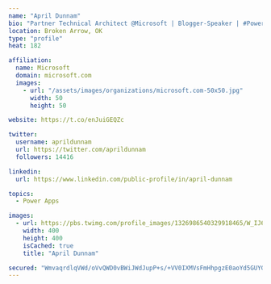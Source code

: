 ```yaml
---
name: "April Dunnam"
bio: "Partner Technical Architect @Microsoft | Blogger-Speaker | #PowerApps, #PowerAutomate, #Office365, #SharePoint | #WIT | #Karaoke Queen"
location: Broken Arrow, OK
type: "profile"
heat: 182

affiliation:
  name: Microsoft
  domain: microsoft.com
  images:
    - url: "/assets/images/organizations/microsoft.com-50x50.jpg"
      width: 50
      height: 50

website: https://t.co/enJuiGEQZc

twitter:
  username: aprildunnam
  url: https://twitter.com/aprildunnam
  followers: 14416

linkedin:
  url: https://www.linkedin.com/public-profile/in/april-dunnam

topics:
  - Power Apps

images:
  - url: https://pbs.twimg.com/profile_images/1326986540329918465/W_IJ6Ih2_400x400.jpg
    width: 400
    height: 400
    isCached: true
    title: "April Dunnam"

secured: "WmvaqrdlqVWd/oVvQWD0vBWiJWdJupP+s/+VV0IXMVsFmHhpgzE0aoYd5GUYGNdiFj5a9H/Jo0YZfWYglz0T1sEWVdcRYT+4VrcGw4nXeFElPNK3x33NLkffkS+AXZdndm3RfFaW+RfoiB8KTMb7gwU3nV7BOZ+lvXLbWkf4Nx0UAb3a7WBYeoGmPuFut/cffhreqBfIvXZvL1nQGDLmBrE9C7vKkajhHVTnm3XVMnTPLFEib3i+X/2HxNk0Htq64dArRJ28RBqGL/26IB5aKHcFKEdqYLUZNg9uPiwsnr/TXRUoxgXn3FvOM3CYy1xGHMAvUL9+8gUZcGbgtgqJ0te2mXFxIuhrLUV2YH9YVx5jrjjBEBKHKhJx8phMXj8ZNlAY7SE/BoyyVD8ngikzl4+27T28mxW5XsMWuuGSfHM=;af+yksqAMoXS5TaPucbVYA=="
---
```


